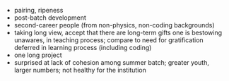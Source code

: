  * pairing, ripeness
 * post-batch development
 * second-career people (from non-physics, non-coding backgrounds)
 * taking long view, accept that there are long-term gifts one is bestowing unawares, in teaching process; compare to need for gratification deferred in learning process (including coding)
 * one long project
 * surprised at lack of cohesion among summer batch; greater youth, larger numbers; not healthy for the institution
